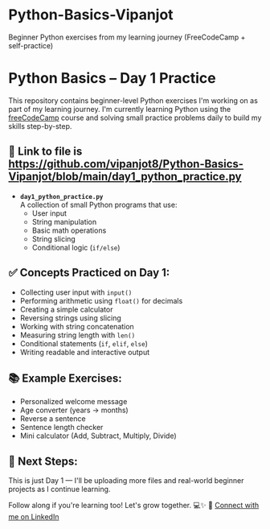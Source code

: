 # Python-Basics-Vipanjot
Beginner Python exercises from my learning journey (FreeCodeCamp + self-practice)
# Python Basics – Day 1 Practice
This repository contains beginner-level Python exercises I'm working on as part of my learning journey. I'm currently learning Python using the [freeCodeCamp](https://www.freecodecamp.org/) course and solving small practice problems daily to build my skills step-by-step.

## 📁 Link to file is https://github.com/vipanjot8/Python-Basics-Vipanjot/blob/main/day1_python_practice.py 

- **`day1_python_practice.py`**  
  A collection of small Python programs that use:
  - User input
  - String manipulation
  - Basic math operations
  - String slicing
  - Conditional logic (`if/else`)
    
## ✅ Concepts Practiced on Day 1:

- Collecting user input with `input()`
- Performing arithmetic using `float()` for decimals
- Creating a simple calculator
- Reversing strings using slicing
- Working with string concatenation
- Measuring string length with `len()`
- Conditional statements (`if`, `elif`, `else`)
- Writing readable and interactive output

## 📚 Example Exercises:
- Personalized welcome message
- Age converter (years → months)
- Reverse a sentence
- Sentence length checker
- Mini calculator (Add, Subtract, Multiply, Divide)

## 📌 Next Steps:
This is just Day 1 — I'll be uploading more files and real-world beginner projects as I continue learning.

Follow along if you're learning too! Let's grow together. 💻✨
🔗 [Connect with me on LinkedIn](https://www.linkedin.com/in/vipanjot-kaur-40a211220)
